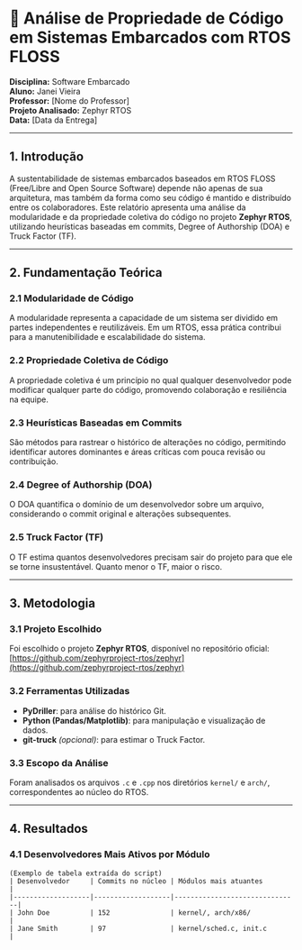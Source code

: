 # 📘 Análise de Propriedade de Código em Sistemas Embarcados com RTOS FLOSS

**Disciplina:** Software Embarcado  
**Aluno:** Janei Vieira  
**Professor:** [Nome do Professor]  
**Projeto Analisado:** Zephyr RTOS  
**Data:** [Data da Entrega]

---

## 1. Introdução

A sustentabilidade de sistemas embarcados baseados em RTOS FLOSS (Free/Libre and Open Source Software) depende não apenas de sua arquitetura, mas também da forma como seu código é mantido e distribuído entre os colaboradores. Este relatório apresenta uma análise da modularidade e da propriedade coletiva do código no projeto **Zephyr RTOS**, utilizando heurísticas baseadas em commits, Degree of Authorship (DOA) e Truck Factor (TF).

---

## 2. Fundamentação Teórica

### 2.1 Modularidade de Código

A modularidade representa a capacidade de um sistema ser dividido em partes independentes e reutilizáveis. Em um RTOS, essa prática contribui para a manutenibilidade e escalabilidade do sistema.

### 2.2 Propriedade Coletiva de Código

A propriedade coletiva é um princípio no qual qualquer desenvolvedor pode modificar qualquer parte do código, promovendo colaboração e resiliência na equipe.

### 2.3 Heurísticas Baseadas em Commits

São métodos para rastrear o histórico de alterações no código, permitindo identificar autores dominantes e áreas críticas com pouca revisão ou contribuição.

### 2.4 Degree of Authorship (DOA)

O DOA quantifica o domínio de um desenvolvedor sobre um arquivo, considerando o commit original e alterações subsequentes.

### 2.5 Truck Factor (TF)

O TF estima quantos desenvolvedores precisam sair do projeto para que ele se torne insustentável. Quanto menor o TF, maior o risco.

---

## 3. Metodologia

### 3.1 Projeto Escolhido

Foi escolhido o projeto **Zephyr RTOS**, disponível no repositório oficial: [https://github.com/zephyrproject-rtos/zephyr](https://github.com/zephyrproject-rtos/zephyr)

### 3.2 Ferramentas Utilizadas

- **PyDriller**: para análise do histórico Git.
- **Python (Pandas/Matplotlib)**: para manipulação e visualização de dados.
- **git-truck** *(opcional)*: para estimar o Truck Factor.

### 3.3 Escopo da Análise

Foram analisados os arquivos `.c` e `.cpp` nos diretórios `kernel/` e `arch/`, correspondentes ao núcleo do RTOS.

---

## 4. Resultados

### 4.1 Desenvolvedores Mais Ativos por Módulo

```text
(Exemplo de tabela extraída do script)
| Desenvolvedor     | Commits no núcleo | Módulos mais atuantes        |
|-------------------|-------------------|-------------------------------|
| John Doe          | 152               | kernel/, arch/x86/            |
| Jane Smith        | 97                | kernel/sched.c, init.c        |
